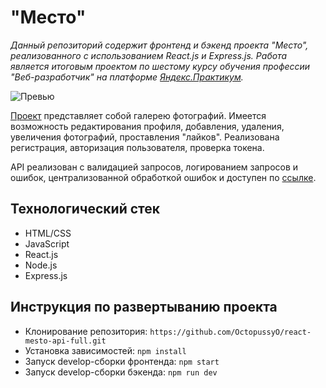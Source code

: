 # "Место"

*Данный репозиторий содержит фронтенд и бэкенд проекта "Место", реализованного с использованием React.js и Express.js.*
*Работа является итоговым проектом по шестому курсу обучения профессии "Веб-разработчик" на платформе [Яндекс.Практикум](https://praktikum.yandex.ru/profile/web/ "Профессия веб-разработчик").*

![Превью](https://sun9-51.userapi.com/impg/hPgaDtmFe3xpLx4yZUntDfc08xQdBC7-c6GsUw/7PkBXSHZQ34.jpg?size=1278x777&quality=96&proxy=1&sign=c3a20ce8c7bb9a71da461b3975d72cc0&type=album "Место")

[Проект](https://www.octopussy.students.nomoredomains.icu/) представляет собой галерею фотографий.
Имеется возможность редактирования профиля, добавления, удаления, увеличения фотографий, проставления "лайков".
Реализована регистрация, авторизация пользователя, проверка токена.

API реализован с валидацией запросов, логированием запросов и ошибок, централизованной обработкой ошибок и доступен по [ссылке](https://www.api.octopussy.students.nomoredomains.icu/).

## Технологический стек

- HTML/CSS
- JavaScript
- React.js
- Node.js
- Express.js

## Инструкция по развертыванию проекта

* Клонирование репозитория: `https://github.com/OctopussyO/react-mesto-api-full.git`
* Установка зависимостей: `npm install`
* Запуск develop-сборки фронтенда: `npm start`
* Запуск develop-сборки бэкенда: `npm run dev`
